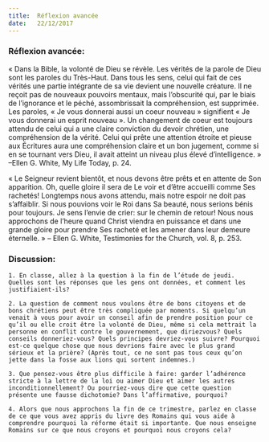 ```yaml
---
title:  Réflexion avancée
date:   22/12/2017
---
```


### Réflexion avancée: 

« Dans la Bible, la volonté de Dieu se révèle. Les vérités de la parole de Dieu sont les paroles du Très-Haut. Dans tous les sens, celui qui fait de ces vérités une partie intégrante de sa vie devient une nouvelle créature. Il ne reçoit pas de nouveaux pouvoirs mentaux, mais l’obscurité qui, par le biais de l’ignorance et le péché, assombrissait la compréhension, est supprimée. Les paroles, « Je vous donnerai aussi un coeur nouveau » signifient « Je vous donnerai un esprit nouveau ». Un changement de coeur est toujours attendu de celui qui a une claire conviction du devoir chrétien, une compréhension de la vérité. Celui qui prête une attention étroite et pieuse aux Écritures aura une compréhension claire et un bon jugement, comme si en se tournant vers Dieu, il avait atteint un niveau plus élevé d’intelligence. » –Ellen G. White, My Life Today, p. 24. 

« Le Seigneur revient bientôt, et nous devons être prêts et en attente de Son apparition. Oh, quelle gloire il sera de Le voir et d’être accueilli comme Ses rachetés! Longtemps nous avons attendu, mais notre espoir ne doit pas s’affaiblir. Si nous pouvions voir le Roi dans Sa beauté, nous serions bénis pour toujours. Je sens l’envie de crier: sur le chemin de retour! Nous nous approchons de l’heure quand Christ viendra en puissance et dans une grande gloire pour prendre Ses racheté et les amener dans leur demeure éternelle. » – Ellen G. White, Testimonies for the Church, vol. 8, p. 253. 

### Discussion:

`1. En classe, allez à la question à la fin de l’étude de jeudi. Quelles sont les réponses que les gens ont données, et comment les justifiaient-ils?`

`2. La question de comment nous voulons être de bons citoyens et de bons chrétiens peut être très compliquée par moments. Si quelqu’un venait à vous pour avoir un conseil afin de prendre position pour ce qu’il ou elle croit être la volonté de Dieu, même si cela mettrait la personne en conflit contre le gouvernement, que diriezvous? Quels conseils donneriez-vous? Quels principes devriez-vous suivre? Pourquoi est-ce quelque chose que nous devrions faire avec le plus grand sérieux et la prière? (Après tout, ce ne sont pas tous ceux qu’on jette dans la fosse aux lions qui sortent indemnes.)`
 
`3. Que pensez-vous être plus difficile à faire: garder l’adhérence stricte à la lettre de la loi ou aimer Dieu et aimer les autres inconditionnellement? Ou pourriez-vous dire que cette question présente une fausse dichotomie? Dans l’affirmative, pourquoi?`
 
`4. Alors que nous approchons la fin de ce trimestre, parlez en classe de ce que vous avez appris du livre des Romains qui vous aide à comprendre pourquoi la réforme était si importante. Que nous enseigne Romains sur ce que nous croyons et pourquoi nous croyons cela?` 
